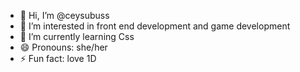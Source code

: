 - 👋 Hi, I’m @ceysubuss
- 👀 I’m interested in  front end development and game development
- 🌱 I’m currently learning Css
- 😄 Pronouns: she/her
- ⚡ Fun fact: love 1D

